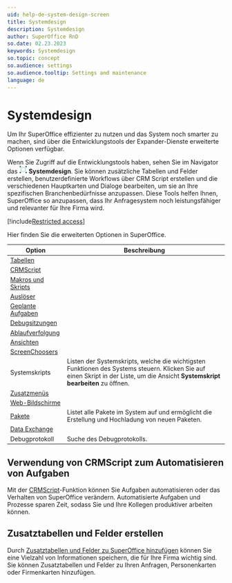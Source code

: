 ```yaml
---
uid: help-de-system-design-screen
title: Systemdesign
description: Systemdesign
author: SuperOffice RnD
so.date: 02.23.2023
keywords: Systemdesign
so.topic: concept
so.audience: settings
so.audience.tooltip: Settings and maintenance
language: de
---
```


# Systemdesign

Um Ihr SuperOffice effizienter zu nutzen und das System noch smarter zu machen, sind über die Entwicklungstools der Expander-Dienste erweiterte Optionen verfügbar.

Wenn Sie Zugriff auf die Entwicklungstools haben, sehen Sie im Navigator das ![Symbol][img1] **Systemdesign**. Sie können zusätzliche Tabellen und Felder erstellen, benutzerdefinierte Workflows über CRM Script erstellen und die verschiedenen Hauptkarten und Dialoge bearbeiten, um sie an Ihre spezifischen Branchenbedürfnisse anzupassen. Diese Tools helfen Ihnen, SuperOffice so anzupassen, dass Ihr Anfragesystem noch leistungsfähiger und relevanter für Ihre Firma wird.

[!include[Restricted access](../../../learn/includes/note-insufficient-rights.md)]

Hier finden Sie die erweiterten Optionen in SuperOffice.

| Option | Beschreibung |
|---|---|
| [Tabellen][1] | |
| [CRMScript][2] | |
| [Makros und Skripts][3] | |
| [Auslöser][4] | |
| [Geplante Aufgaben][5] | |
| [Debugsitzungen][6] | |
| [Ablaufverfolgung][7] | |
| [Ansichten][8] | |
| [ScreenChoosers][9] | |
| Systemskripts | Listen der Systemskripts, welche die wichtigsten Funktionen des Systems steuern. Klicken Sie auf einen Skript in der Liste, um die Ansicht **Systemskript bearbeiten** zu öffnen. |
| [Zusatzmenüs][11] | |
| [Web-Bildschirme][12] | |
| [Pakete][13] | Listet alle Pakete im System auf und ermöglicht die Erstellung und Hochladung von neuen Paketen. |
| [Data Exchange][14] | |
| Debugprotokoll | Suche des Debugprotokolls. |

## Verwendung von CRMScript zum Automatisieren von Aufgaben

Mit der [CRMScript][2]-Funktion können Sie Aufgaben automatisieren oder das Verhalten von SuperOffice verändern. Automatisierte Aufgaben und Prozesse sparen Zeit, sodass Sie und Ihre Kollegen produktiver arbeiten können.

## Zusatztabellen und Felder erstellen

Durch [Zusatztabellen und Felder zu SuperOffice hinzufügen][1] können Sie eine Vielzahl von Informationen speichern, die für Ihre Firma wichtig sind. Sie können Zusatztabellen und Felder zu Ihren Anfragen, Personenkarten oder Firmenkarten hinzufügen.

<!-- Referenced links -->
[1]: ../../../custom-objects/learn/extra-table.md
[2]: ../../../automation/crmscript/learn/index.md
[3]: ../../../automation/crmscript/learn/macro-script.md
[4]: ../../../automation/crmscript/learn/trigger.md
[5]: ../../../automation/crmscript/learn/schedule-task.md
[6]: ../../../automation/crmscript/learn/debug.md
[7]: ../../../automation/crmscript/learn/tracing.md
[8]: screen-properties.md
[9]: screen-chooser.md
[11]: extra-menus/index.md
[12]: ../../web-panels/learn/index.md
[13]: ../../../admin/learn/screen/package-properties.md
[14]: ../../../automation/crmscript/learn/screen/data-exchange.md

<!-- Referenced images -->
[img1]: ../../../../../common/icons/nav-admin-systemdesign-active.png
